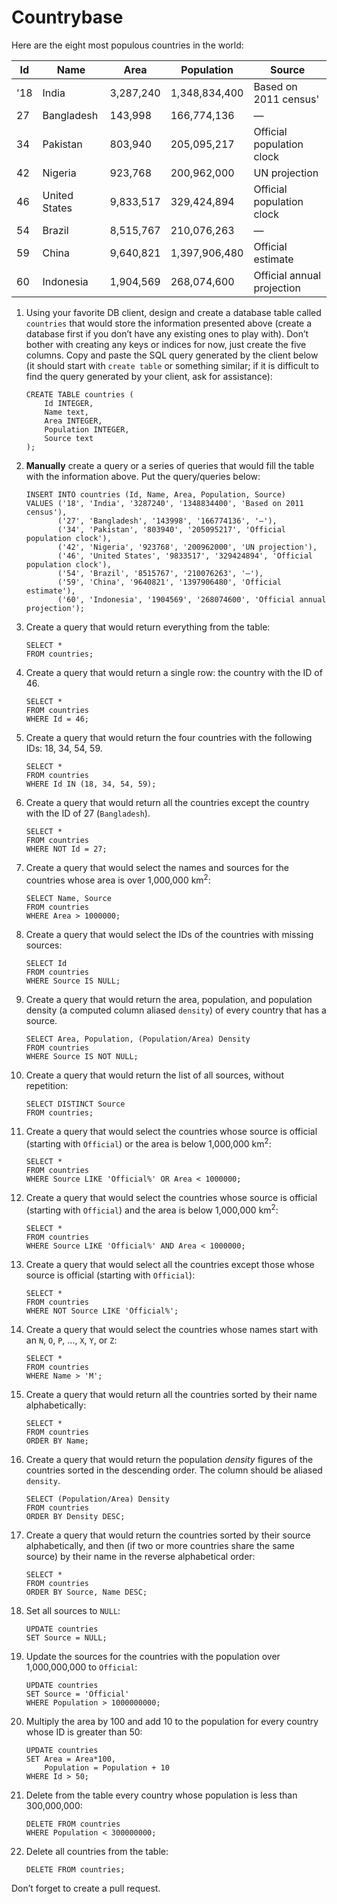 # Countrybase

Here are the eight most populous countries in the world: 

| Id | Name           | Area      | Population    | Source                     |
|----|----------------|-----------|---------------|----------------------------|
| '18 |  India         | 3,287,240 | 1,348,834,400 | Based on 2011 census'       |
| 27 |  Bangladesh    | 143,998   | 166,774,136   | —                          |
| 34 |  Pakistan      | 803,940   | 205,095,217   | Official population clock  |
| 42 |  Nigeria       | 923,768   | 200,962,000   | UN projection              |
| 46 |  United States | 9,833,517 | 329,424,894   | Official population clock  |
| 54 |  Brazil        | 8,515,767 | 210,076,263   | —                          |
| 59 |  China         | 9,640,821 | 1,397,906,480 | Official estimate          |
| 60 |  Indonesia     | 1,904,569 | 268,074,600   | Official annual projection |

1. Using your favorite DB client, design and create a database table called `countries` that would store the information presented above (create a database first if you don’t have any existing ones to play with). 
Don’t bother with creating any keys or indices for now, just create the five columns. Copy and paste the SQL query generated by the client below (it should start with `create table` or something similar; if it is difficult to find the query generated by your client, ask for assistance):

    ```postgresql
    CREATE TABLE countries (
        Id INTEGER,
        Name text,
        Area INTEGER,
        Population INTEGER,
        Source text
    );
    ```

2. **Manually** create a query or a series of queries that would fill the table with the information above. 
Put the query/queries below:

    ```postgresql
    INSERT INTO countries (Id, Name, Area, Population, Source)
    VALUES ('18', 'India', '3287240', '1348834400', 'Based on 2011 census'),
           ('27', 'Bangladesh', '143998', '166774136', '—'),
           ('34', 'Pakistan', '803940', '205095217', 'Official population clock'),
           ('42', 'Nigeria', '923768', '200962000', 'UN projection'),
           ('46', 'United States', '9833517', '329424894', 'Official population clock'),
           ('54', 'Brazil', '8515767', '210076263', '—'),
           ('59', 'China', '9640821', '1397906480', 'Official estimate'),
           ('60', 'Indonesia', '1904569', '268074600', 'Official annual projection');
    ```

3. Create a query that would return everything from the table:

    ```postgresql
    SELECT *
    FROM countries;
    ```

4. Create a query that would return a single row: 
the country with the ID of 46.

    ```postgresql
    SELECT *
    FROM countries
    WHERE Id = 46;
    ```

5. Create a query that would return the four countries with the following 
IDs: 18, 34, 54, 59.

    ```postgresql
    SELECT *
    FROM countries
    WHERE Id IN (18, 34, 54, 59);
    ```

6. Create a query that would return all the countries except 
the country with the ID of 27 (`Bangladesh`).

    ```postgresql
    SELECT *
    FROM countries
    WHERE NOT Id = 27;
    ```

7. Create a query that would select the names and sources 
for the countries whose area is over 1,000,000 km<sup>2</sup>:

    ```postgresql
    SELECT Name, Source
    FROM countries
    WHERE Area > 1000000;
    ```
    
8. Create a query that would select the IDs of the countries with missing sources:

    ```postgresql
    SELECT Id
    FROM countries
    WHERE Source IS NULL;
    ```
    
9. Create a query that would return the area, population, 
and population density (a computed column aliased `density`) 
of every country that has a source.

    ```postgresql
    SELECT Area, Population, (Population/Area) Density
    FROM countries
    WHERE Source IS NOT NULL;
    ```
    
10. Create a query that would return the list of all sources, without repetition:

    ```postgresql
    SELECT DISTINCT Source
    FROM countries;
    ```

11. Create a query that would select the countries whose source is 
official (starting with `Official`) or the area is below 1,000,000 km<sup>2</sup>:

    ```postgresql
    SELECT *
    FROM countries
    WHERE Source LIKE 'Official%' OR Area < 1000000;
    ```

12. Create a query that would select the countries whose source is 
official (starting with `Official`) and 
the area is below 1,000,000 km<sup>2</sup>:

    ```postgresql
    SELECT *
    FROM countries
    WHERE Source LIKE 'Official%' AND Area < 1000000;
    ```
    
13. Create a query that would select all the countries except 
those whose source is official (starting with `Official`):

    ```postgresql
    SELECT *
    FROM countries
    WHERE NOT Source LIKE 'Official%';
    ```
    
14. Create a query that would select the countries whose 
names start with an `N`, `O`, `P`, ..., `X`, `Y`, or `Z`:

    ```postgresql
    SELECT *
    FROM countries
    WHERE Name > 'M';
    ```
    
15. Create a query that would return all the countries sorted by 
their name alphabetically:

    ```postgresql
    SELECT *
    FROM countries
    ORDER BY Name;
    ```

16. Create a query that would return the population _density_ figures 
of the countries sorted in the descending order. 
The column should be aliased `density`.

    ```postgresql
    SELECT (Population/Area) Density
    FROM countries
    ORDER BY Density DESC;
    ```

17. Create a query that would return the countries sorted by 
their source alphabetically, and then 
(if two or more countries share the same source) 
by their name in the reverse alphabetical order:

    ```postgresql
    SELECT *
    FROM countries
    ORDER BY Source, Name DESC;
    ```
    
18. Set all sources to `NULL`:

    ```postgresql
    UPDATE countries
    SET Source = NULL;
    ```
    
19. Update the sources for the countries with the population 
over 1,000,000,000 to `Official`:

    ```postgresql
    UPDATE countries
    SET Source = 'Official'
    WHERE Population > 1000000000;
    ```
    
20. Multiply the area by 100 and add 10 to the population 
for every country whose ID is greater than 50:

    ```postgresql
    UPDATE countries
    SET Area = Area*100,
        Population = Population + 10
    WHERE Id > 50;
    ```

21. Delete from the table every country whose population is less than 300,000,000:

    ```postgresql
    DELETE FROM countries
    WHERE Population < 300000000;
    ```

22. Delete all countries from the table:

    ```postgresql
    DELETE FROM countries;
    ```
    
Don’t forget to create a pull request.
